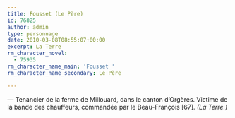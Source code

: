 ```yaml
---
title: Fousset (Le Père)
id: 76825
author: admin
type: personnage
date: 2010-03-08T08:55:07+00:00
excerpt: La Terre
rm_character_novel:
  - 75935
rm_character_name_main: 'Fousset '
rm_character_name_secondary: Le Père

---
```

— Tenancier de la ferme de Millouard, dans le canton d&rsquo;Orgères. Victime de la bande des chauffeurs, commandée par le Beau-François [67]. _(La Terre.)_